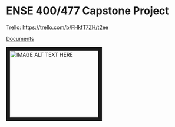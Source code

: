 # ENSE 400/477 Capstone Project

Trello: <https://trello.com/b/FHkfT7ZH/t2ee>

[Documents](doc)

<a href="http://www.youtube.com/watch?feature=player_embedded&v=AP4eokqmSOM
" target="_blank"><img src="http://img.youtube.com/vi/AP4eokqmSOM/0.jpg" 
alt="IMAGE ALT TEXT HERE" width="240" height="180" border="10" /></a>
